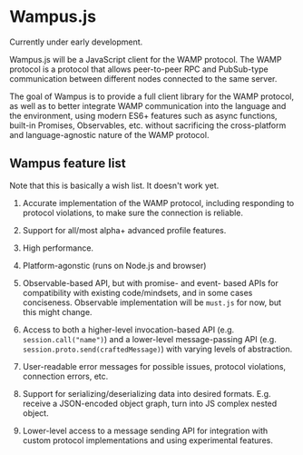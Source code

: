 # Wampus.js

Currently under early development.

Wampus.js will be a JavaScript client for the WAMP protocol. The WAMP protocol is a protocol that allows peer-to-peer RPC and PubSub-type communication between different nodes connected to the same server.

The goal of Wampus is to provide a full client library for the WAMP protocol, as well as to better integrate WAMP communication into the language and the environment, using modern ES6+ features such as async functions, built-in Promises, Observables, etc. without sacrificing the cross-platform and language-agnostic nature of the WAMP protocol.

## Wampus feature list

Note that this is basically a wish list. It doesn't work yet.

1. Accurate implementation of the WAMP protocol, including responding to protocol violations, to make sure the connection is reliable.

2. Support for all/most alpha+ advanced profile features.

3. High performance.

4. Platform-agonstic (runs on Node.js and browser)

5. Observable-based API, but with promise- and event- based APIs for compatibility with existing code/mindsets, and in some cases conciseness. Observable implementation will be `must.js` for now, but this might change.

7. Access to both a higher-level invocation-based API (e.g. `session.call("name")`) and a lower-level message-passing API (e.g. `session.proto.send(craftedMessage)`) with varying levels of abstraction.

5. User-readable error messages for possible issues, protocol violations, connection errors, etc.

6. Support for serializing/deserializing data into desired formats. E.g. receive a JSON-encoded object graph, turn into JS complex nested object.

7. Lower-level access to a message sending API for integration with custom protocol implementations and using experimental features.